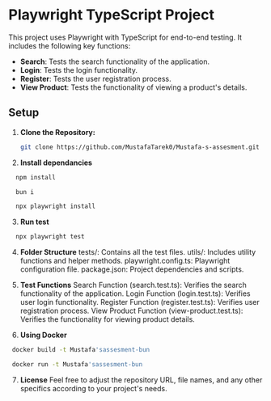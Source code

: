 # Playwright TypeScript Project

This project uses Playwright with TypeScript for end-to-end testing. It includes the following key functions:
- **Search**: Tests the search functionality of the application.
- **Login**: Tests the login functionality.
- **Register**: Tests the user registration process.
- **View Product**: Tests the functionality of viewing a product's details.

## Setup

1. **Clone the Repository:**

   ```bash
   git clone https://github.com/MustafaTarek0/Mustafa-s-assesment.git
   ```
2. **Install dependancies**

 ```bash
   npm install
 ```
 ```bash
   bun i 
   ```
 ```bash
   npx playwright install
   ```
3. **Run test**
 ```bash
   npx playwright test
   ```

4. **Folder Structure**
tests/: Contains all the test files.
utils/: Includes utility functions and helper methods.
playwright.config.ts: Playwright configuration file.
package.json: Project dependencies and scripts.


5. **Test Functions**
Search Function (search.test.ts): Verifies the search functionality of the application.
Login Function (login.test.ts): Verifies user login functionality.
Register Function (register.test.ts): Verifies user registration process.
View Product Function (view-product.test.ts): Verifies the functionality for viewing product details.


6. **Using Docker**

 ```bash
  docker build -t Mustafa'sassesment-bun
   ```

 ```bash
  docker run -t Mustafa'sassesment-bun
   ```



7. **License**
Feel free to adjust the repository URL, file names, and any other specifics according to your project's needs.

   
